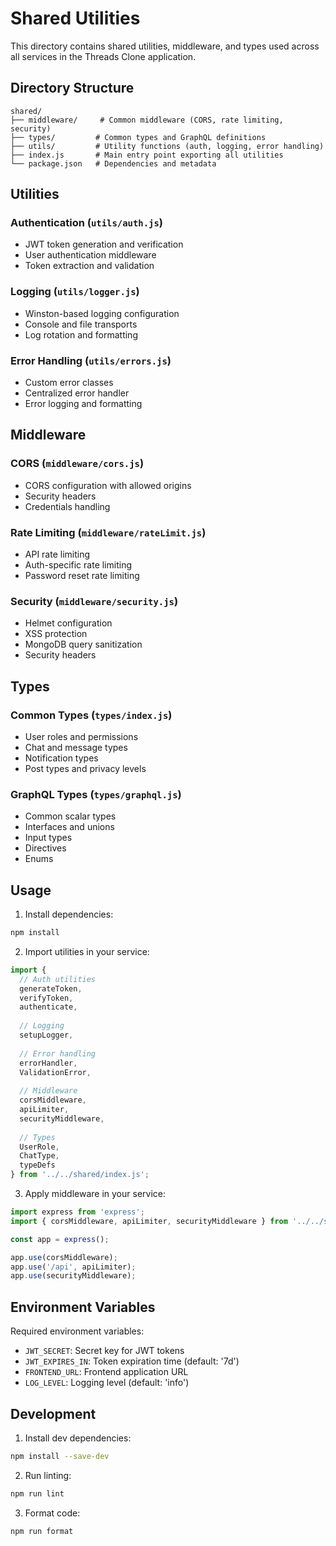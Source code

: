 # Shared Utilities

This directory contains shared utilities, middleware, and types used across all services in the Threads Clone application.

## Directory Structure

```
shared/
├── middleware/     # Common middleware (CORS, rate limiting, security)
├── types/         # Common types and GraphQL definitions
├── utils/         # Utility functions (auth, logging, error handling)
├── index.js       # Main entry point exporting all utilities
└── package.json   # Dependencies and metadata
```

## Utilities

### Authentication (`utils/auth.js`)
- JWT token generation and verification
- User authentication middleware
- Token extraction and validation

### Logging (`utils/logger.js`)
- Winston-based logging configuration
- Console and file transports
- Log rotation and formatting

### Error Handling (`utils/errors.js`)
- Custom error classes
- Centralized error handler
- Error logging and formatting

## Middleware

### CORS (`middleware/cors.js`)
- CORS configuration with allowed origins
- Security headers
- Credentials handling

### Rate Limiting (`middleware/rateLimit.js`)
- API rate limiting
- Auth-specific rate limiting
- Password reset rate limiting

### Security (`middleware/security.js`)
- Helmet configuration
- XSS protection
- MongoDB query sanitization
- Security headers

## Types

### Common Types (`types/index.js`)
- User roles and permissions
- Chat and message types
- Notification types
- Post types and privacy levels

### GraphQL Types (`types/graphql.js`)
- Common scalar types
- Interfaces and unions
- Input types
- Directives
- Enums

## Usage

1. Install dependencies:
```bash
npm install
```

2. Import utilities in your service:
```javascript
import {
  // Auth utilities
  generateToken,
  verifyToken,
  authenticate,
  
  // Logging
  setupLogger,
  
  // Error handling
  errorHandler,
  ValidationError,
  
  // Middleware
  corsMiddleware,
  apiLimiter,
  securityMiddleware,
  
  // Types
  UserRole,
  ChatType,
  typeDefs
} from '../../shared/index.js';
```

3. Apply middleware in your service:
```javascript
import express from 'express';
import { corsMiddleware, apiLimiter, securityMiddleware } from '../../shared/index.js';

const app = express();

app.use(corsMiddleware);
app.use('/api', apiLimiter);
app.use(securityMiddleware);
```

## Environment Variables

Required environment variables:
- `JWT_SECRET`: Secret key for JWT tokens
- `JWT_EXPIRES_IN`: Token expiration time (default: '7d')
- `FRONTEND_URL`: Frontend application URL
- `LOG_LEVEL`: Logging level (default: 'info')

## Development

1. Install dev dependencies:
```bash
npm install --save-dev
```

2. Run linting:
```bash
npm run lint
```

3. Format code:
```bash
npm run format
``` 